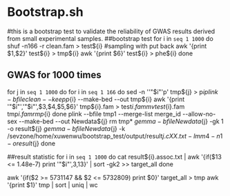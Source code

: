 # Bootstrap.sh
#this is a bootstrap test to validate the reliability of GWAS results derived from small experimental samples.
##bootstrap test
for i in `seq 1 1000`
do
shuf -n166 -r clean.fam > test${i} #sampling with put back
awk '{print $1,$2}' test${i} > tmp${i}
awk '{print $6}' test${i} > phe${i}
done
## GWAS for 1000 times
for j in `seq 1 1000`
do
  for i in `seq 1 166`
  do
  sed -n ''"$i"'p' tmp${j} > p${i} 
  plink -bfile clean --keep p${i} --make-bed --out tmp${i}
  awk '{print '"$i"','"$i"',$3,$4,$5,$6}' tmp${i}.fam > test${i}.fam
  mv test${i}.fam tmp${i}.fam
  rm p${i}
  done
 plink --bfile tmp1 --merge-list merge_id --allow-no-sex --make-bed --out Newdata${j}
 rm tmp*
 $gemma -bfile Newdata${j} -gk 1 -o result${j}
 $gemma -bfile Newdata${j} -k /sevzone/home/xuwenwu/bootstrap_test/output/result${j}.cXX.txt -lmm 4 -n 1 -o result${j}
done

##result statistic
for i in `seq 1 1000`
do
cat result${i}.assoc.txt | awk '{if($13 <= 1.48e-7) print '"$i"',$3,$13}' | sort -gk2  >> target_all
done

awk '{if($2 >= 5731147 && $2 <= 5732809) print $0}' target_all > tmp
awk '{print $1}' tmp | sort | uniq | wc
